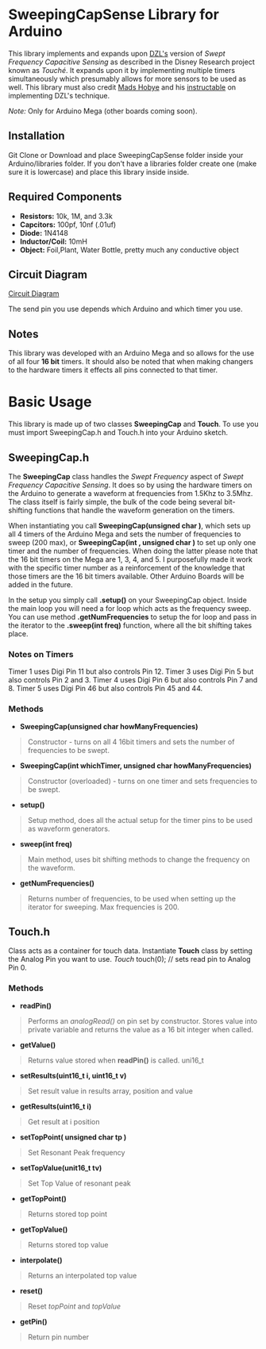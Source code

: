 # SweepingCapSense Library for Arduino
This library implements and expands upon [DZL's](http://dzlsevilgeniuslair.blogspot.se) version of *Swept Frequency Capacitive Sensing* as described in the Disney Research project known as *Touché*. It expands upon it by implementing multiple timers simultaneously which presumably allows for more sensors to be used as well. This library must also credit [Mads Hobye](http://hobye.dk) and his [instructable](http://www.instructables.com/id/Touche-for-Arduino-Advanced-touch-sensing/?ALLSTEPS) on implementing DZL's technique.

*Note:* Only for Arduino Mega (other boards coming soon).

## Installation
Git Clone or Download and place SweepingCapSense folder inside your Arduino/libraries folder. If you don't have a libraries folder create one (make sure it is lowercase) and place this library inside inside.

## Required Components

* **Resistors:** 10k, 1M, and 3.3k
* **Capcitors:** 100pf, 10nf (.01uf)
* **Diode:** 1N4148
* **Inductor/Coil:** 10mH
* **Object:** Foil,Plant, Water Bottle, pretty much any conductive object

## Circuit Diagram

[Circuit Diagram](http://www.instructables.com/file/FR73R4DH2MYISBD)

The send pin you use depends which Arduino and which timer you use. 

## Notes
This library was developed with an Arduino Mega and so allows for the use of all four **16 bit** timers. It should also be noted that when making changers to the hardware timers it effects all pins connected to that timer. 

# Basic Usage
This library is made up of two classes **SweepingCap** and **Touch**. To use you must import SweepingCap.h and Touch.h into your Arduino sketch.

## SweepingCap.h
The **SweepingCap** class handles the *Swept Frequency* aspect of *Swept Frequency Capacitive Sensing*. It does so by using the hardware timers on the Arduino to generate a waveform at frequencies from 1.5Khz to 3.5Mhz. The class itself is fairly simple, the bulk of the code being several bit-shifting functions that handle the waveform generation on the timers. 

When instantiating you call **SweepingCap(unsigned char )**, which sets up all 4 timers of the Arduino Mega and sets the number of frequencies to sweep (200 max), or **SweepingCap(int , unsigned char )** to set up only one timer and the number of frequencies. When doing the latter please note that the 16 bit timers on the Mega are 1, 3, 4, and 5. I purposefully  made it work with the specific timer number as a reinforcement of the knowledge that those timers are the 16 bit timers available. Other Arduino Boards will be added in the future.

In the setup you simply call **.setup()** on your SweepingCap object. Inside the main loop you will need a for loop which acts as the frequency sweep. You can use method **.getNumFrequencies** to setup the for loop and pass in the iterator to the **.sweep(int freq)** function, where all the bit shifting takes place. 

### Notes on Timers
Timer 1 uses Digi Pin 11 but also controls Pin 12. 
Timer 3 uses Digi Pin 5 but also controls Pin 2 and 3.
Timer 4 uses Digi Pin 6 but also controls Pin 7 and 8.
Timer 5 uses Digi Pin 46 but also controls Pin 45 and 44.

### Methods
* **SweepingCap(unsigned char howManyFrequencies)**
> Constructor - turns on all 4 16bit timers and sets the number of frequencies to be swept.
* **SweepingCap(int whichTimer, unsigned char howManyFrequencies)**
> Constructor (overloaded) - turns on one timer and sets frequencies to be swept.
* **setup()**
> Setup method, does all the actual setup for the timer pins to be used as waveform generators. 
* **sweep(int freq)**
> Main method, uses bit shifting methods to change the frequency on the waveform. 
* **getNumFrequencies()**
> Returns number of frequencies, to be used when setting up the iterator for sweeping. Max frequencies is 200.

## Touch.h

Class acts as a container for touch data. Instantiate **Touch** class by setting the Analog Pin you want to use. 
*Touch* touch(0); // sets read pin to Analog Pin 0. 

### Methods

* **readPin()**
> Performs an *analogRead()* on pin set by constructor. Stores value into private variable and returns the value as a 16 bit integer when called.

* **getValue()**
> Returns value stored when **readPin()** is called. uni16_t

* **setResults(uint16_t i, uint16_t v)**
> Set result value in results array, position and value

* **getResults(uint16_t i)**
> Get result at i position

* **setTopPoint( unsigned char tp )**
> Set Resonant Peak frequency

* **setTopValue(unit16_t tv)**
> Set Top Value of resonant peak

* **getTopPoint()**
> Returns stored top point

* **getTopValue()**
> Returns stored top value

* **interpolate()**
> Returns an interpolated top value

* **reset()**
> Reset *topPoint* and *topValue* 

* **getPin()**
> Return pin number




